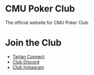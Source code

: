 # CMU Poker Club
The official website for CMU Poker Club.

# Join the Club
* [Tartan Connect](https://tartanconnect.cmu.edu/feeds?type=club&type_id=68212&tab=home)
* [Club Discord](https://discord.gg/TVc2rXRfGY)
* [Club Instagram](https://www.instagram.com/cmupokerclub/)
